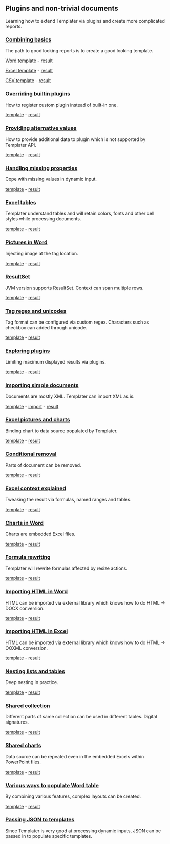 ## Plugins and non-trivial documents

Learning how to extend Templater via plugins and create more complicated reports.

### [Combining basics](FoodOrder%20(.NET)/Readme.md)

The path to good looking reports is to create a good looking template.

[Word template](FoodOrder%20(.NET)/FoodOrder.Web/App_Data/Order.docx?raw=true) - [result](FoodOrder%20(.NET)/result.docx?raw=true)

[Excel template](FoodOrder%20(.NET)/FoodOrder.Web/App_Data/Order.xlsx?raw=true) - [result](FoodOrder%20(.NET)/result.xlsx?raw=true)

[CSV template](FoodOrder%20(.NET)/FoodOrder.Web/App_Data/Order.csv) - [result](FoodOrder%20(.NET)/result.csv)

### [Overriding builtin plugins](BoolOverride/Readme.md)

How to register custom plugin instead of built-in one.

[template](BoolOverride/template/Bools.docx?raw=true) - [result](BoolOverride/result.docx?raw=true)

### [Providing alternative values](AlternativeProperty/Readme.md)

How to provide additional data to plugin which is not supported by Templater API.

[template](AlternativeProperty/template/Fields.docx?raw=true) - [result](AlternativeProperty/result.docx?raw=true)

### [Handling missing properties](MissingProperty/Readme.md)

Cope with missing values in dynamic input.

[template](MissingProperty/template/dynamic.docx?raw=true) - [result](MissingProperty/result.docx?raw=true)

### [Excel tables](IsoCountries%20(.NET)/Readme.md)

Templater understand tables and will retain colors, fonts and other cell styles while processing documents.

[template](IsoCountries%20(.NET)/Templates/Countries.xlsx?raw=true) - [result](IsoCountries%20(.NET)/result.xlsx?raw=true)

### [Pictures in Word](Pictures/Readme.md)

Injecting image at the tag location.

[template](Pictures/template/Pictures.docx?raw=true) - [result](Pictures/result.docx?raw=true)

### [ResultSet](ResultSetExample%20(Java)/Readme.md)

JVM version supports ResultSet. Context can span multiple rows.

[template](ResultSetExample%20(Java)/src/main/resources/MyCoffeeTable.xlsx?raw=true) - [result](ResultSetExample%20(Java)/result.xlsx?raw=true)

### [Tag regex and unicodes](QuestionnairePlugin/Readme.md)

Tag format can be configured via custom regex. Characters such as checkbox can added through unicode.

[template](QuestionnairePlugin/template/questions.docx?raw=true) - [result](QuestionnairePlugin/result.docx?raw=true)

### [Exploring plugins](LimitPlugins/Readme.md)

Limiting maximum displayed results via plugins.

[template](LimitPlugins/template/Limits.docx?raw=true) - [result](LimitPlugins/result.docx?raw=true)

### [Importing simple documents](DocxImport/Readme.md)

Documents are mostly XML. Templater can import XML as is.

[template](DocxImport/template/Master.docx?raw=true) - [import](DocxImport/template/ToImport.docx?raw=true) - [result](DocxImport/result.docx?raw=true)

### [Excel pictures and charts](ExchangeRates%20(.NET)/Readme.md)

Binding chart to data source populated by Templater.

[template](ExchangeRates%20(.NET)/Templates/ExchangeRate.xlsx?raw=true) - [result](ExchangeRates%20(.NET)/result.xlsx?raw=true)

### [Conditional removal](CollapseRegion/Readme.md)

Parts of document can be removed.

[template](CollapseRegion/template/Collapse.docx?raw=true) - [result](CollapseRegion/result.docx?raw=true)

### [Excel context explained](ExcelContextRules/Readme.md)

Tweaking the result via formulas, named ranges and tables.

[template](ExcelContextRules/template/flattening.xlsx?raw=true) - [result](ExcelContextRules/result.xlsx?raw=true)

### [Charts in Word](ChartExample/Readme.md)

Charts are embedded Excel files.

[template](ChartExample/template/Charts.docx?raw=true) - [result](ChartExample/result.docx?raw=true)

### [Formula rewriting](Formulas/Readme.md)

Templater will rewrite formulas affected by resize actions.

[template](Formulas/template/Formulas.xlsx?raw=true) - [result](Formulas/result.xlsx?raw=true)

### [Importing HTML in Word](HtmlToWord/Readme.md)

HTML can be imported via external library which knows how to do HTML -> DOCX conversion.

[template](HtmlToWord/template/template.docx?raw=true) - [result](HtmlToWord/result.docx?raw=true)

### [Importing HTML in Excel](HtmlToExcel/Readme.md)

HTML can be imported via external library which knows how to do HTML -> OOXML conversion.

[template](HtmlToExcel/template/Document.xlsx?raw=true) - [result](HtmlToExcel/result.xlsx?raw=true)

### [Nesting lists and tables](ListsAndTables/Readme.md)

Deep nesting in practice.

[template](ListsAndTables/template/Nesting.docx?raw=true) - [result](ListsAndTables/result.docx?raw=true)

### [Shared collection](SharedCollection/Readme.md)

Different parts of same collection can be used in different tables. Digital signatures.

[template](SharedCollection/template/TwoTables.docx?raw=true) - [result](SharedCollection/result.docx?raw=true)

### [Shared charts](SharedCharts/Readme.md)

Data source can be repeated even in the embedded Excels within PowerPoint files.

[template](SharedCharts/template/charts.pptx?raw=true) - [result](SharedCharts/result.pptx?raw=true)

### [Various ways to populate Word table](WordTables/Readme.md)

By combining various features, complex layouts can be created.

[template](WordTables/template/Tables.docx?raw=true) - [result](WordTables/result.docx?raw=true)

### [Passing JSON to templates](TemplaterJson/Readme.md)

Since Templater is very good at processing dynamic inputs, JSON can be passed in to populate specific templates.

